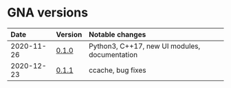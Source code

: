 # GNA versions

| Date       | Version                                            | Notable changes                               |
| :-----     | :--------                                          | :--------------------------                   |
| 2020-11-26 | [0.1.0](doc/release-notes/release-notes-v0-1-0.md) | Python3, C++17, new UI modules, documentation |
| 2020-12-23 | [0.1.1](doc/release-notes/release-notes-v0-1-1.md) | ccache, bug fixes                             |

